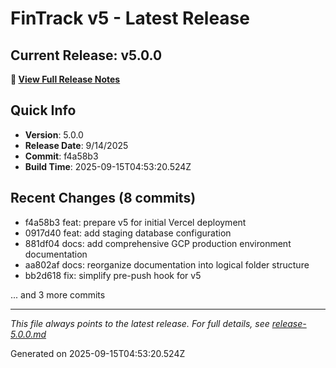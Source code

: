 # FinTrack v5 - Latest Release

## Current Release: v5.0.0

**📄 [View Full Release Notes](./release-5.0.0.md)**

## Quick Info
- **Version**: 5.0.0
- **Release Date**: 9/14/2025
- **Commit**: f4a58b3
- **Build Time**: 2025-09-15T04:53:20.524Z

## Recent Changes (8 commits)
- f4a58b3 feat: prepare v5 for initial Vercel deployment
- 0917d40 feat: add staging database configuration
- 881df04 docs: add comprehensive GCP production environment documentation
- aa802af docs: reorganize documentation into logical folder structure
- bb2d618 fix: simplify pre-push hook for v5

... and 3 more commits

---
*This file always points to the latest release. For full details, see [release-5.0.0.md](./release-5.0.0.md)*

Generated on 2025-09-15T04:53:20.524Z
